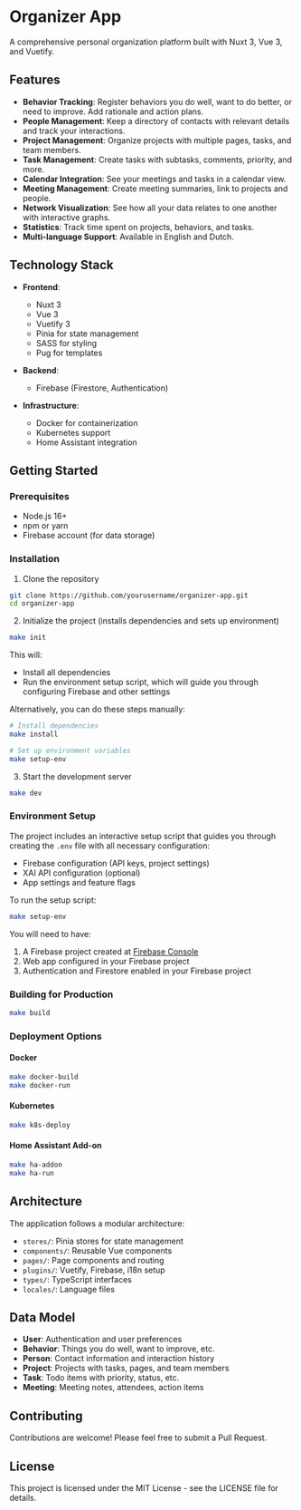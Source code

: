 # Organizer App

A comprehensive personal organization platform built with Nuxt 3, Vue 3, and Vuetify.

## Features

- **Behavior Tracking**: Register behaviors you do well, want to do better, or need to improve. Add rationale and action plans.
- **People Management**: Keep a directory of contacts with relevant details and track your interactions.
- **Project Management**: Organize projects with multiple pages, tasks, and team members.
- **Task Management**: Create tasks with subtasks, comments, priority, and more.
- **Calendar Integration**: See your meetings and tasks in a calendar view.
- **Meeting Management**: Create meeting summaries, link to projects and people.
- **Network Visualization**: See how all your data relates to one another with interactive graphs.
- **Statistics**: Track time spent on projects, behaviors, and tasks.
- **Multi-language Support**: Available in English and Dutch.

## Technology Stack

- **Frontend**: 
  - Nuxt 3
  - Vue 3
  - Vuetify 3
  - Pinia for state management
  - SASS for styling
  - Pug for templates
  
- **Backend**: 
  - Firebase (Firestore, Authentication)
  
- **Infrastructure**: 
  - Docker for containerization
  - Kubernetes support
  - Home Assistant integration

## Getting Started

### Prerequisites

- Node.js 16+
- npm or yarn
- Firebase account (for data storage)

### Installation

1. Clone the repository

```bash
git clone https://github.com/yourusername/organizer-app.git
cd organizer-app
```

2. Initialize the project (installs dependencies and sets up environment)

```bash
make init
```

This will:
- Install all dependencies
- Run the environment setup script, which will guide you through configuring Firebase and other settings

Alternatively, you can do these steps manually:

```bash
# Install dependencies
make install

# Set up environment variables
make setup-env
```

3. Start the development server

```bash
make dev
```

### Environment Setup

The project includes an interactive setup script that guides you through creating the `.env` file with all necessary configuration:

- Firebase configuration (API keys, project settings)
- XAI API configuration (optional)
- App settings and feature flags

To run the setup script:

```bash
make setup-env
```

You will need to have:
1. A Firebase project created at [Firebase Console](https://console.firebase.google.com/)
2. Web app configured in your Firebase project
3. Authentication and Firestore enabled in your Firebase project

### Building for Production

```bash
make build
```

### Deployment Options

#### Docker

```bash
make docker-build
make docker-run
```

#### Kubernetes

```bash
make k8s-deploy
```

#### Home Assistant Add-on

```bash
make ha-addon
make ha-run
```

## Architecture

The application follows a modular architecture:

- `stores/`: Pinia stores for state management
- `components/`: Reusable Vue components
- `pages/`: Page components and routing
- `plugins/`: Vuetify, Firebase, i18n setup
- `types/`: TypeScript interfaces
- `locales/`: Language files

## Data Model

- **User**: Authentication and user preferences
- **Behavior**: Things you do well, want to improve, etc.
- **Person**: Contact information and interaction history
- **Project**: Projects with tasks, pages, and team members
- **Task**: Todo items with priority, status, etc.
- **Meeting**: Meeting notes, attendees, action items

## Contributing

Contributions are welcome! Please feel free to submit a Pull Request.

## License

This project is licensed under the MIT License - see the LICENSE file for details.
